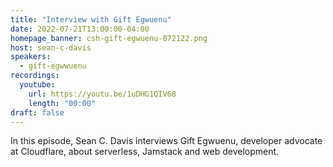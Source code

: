 ```yaml
---
title: "Interview with Gift Egwuenu"
date: 2022-07-21T13:00:00-04:00
homepage_banner: csh-gift-egwuenu-072122.png
host: sean-c-davis
speakers:
  - gift-egwwuenu
recordings:
  youtube:
    url: https://youtu.be/1uDHG1QIV68
    length: "00:00"
draft: false
---
```


In this episode, Sean C. Davis interviews Gift Egwuenu, developer advocate at Cloudflare, about serverless, Jamstack and web development.
